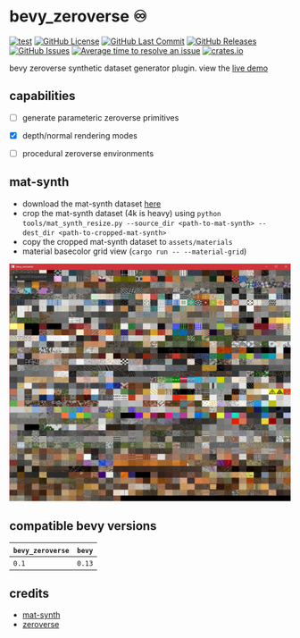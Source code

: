 # bevy_zeroverse ♾️

[![test](https://github.com/mosure/bevy_zeroverse/workflows/test/badge.svg)](https://github.com/Mosure/bevy_zeroverse/actions?query=workflow%3Atest)
[![GitHub License](https://img.shields.io/github/license/mosure/bevy_zeroverse)](https://raw.githubusercontent.com/mosure/bevy_zeroverse/main/LICENSE)
[![GitHub Last Commit](https://img.shields.io/github/last-commit/mosure/bevy_zeroverse)](https://github.com/mosure/bevy_zeroverse)
[![GitHub Releases](https://img.shields.io/github/v/release/mosure/bevy_zeroverse?include_prereleases&sort=semver)](https://github.com/mosure/bevy_zeroverse/releases)
[![GitHub Issues](https://img.shields.io/github/issues/mosure/bevy_zeroverse)](https://github.com/mosure/bevy_zeroverse/issues)
[![Average time to resolve an issue](https://isitmaintained.com/badge/resolution/mosure/bevy_zeroverse.svg)](http://isitmaintained.com/project/mosure/bevy_zeroverse)
[![crates.io](https://img.shields.io/crates/v/bevy_zeroverse.svg)](https://crates.io/crates/bevy_zeroverse)

bevy zeroverse synthetic dataset generator plugin. view the [live demo](https://mosure.github.io/bevy_zeroverse)


## capabilities

- [ ] generate parameteric zeroverse primitives
- [X] depth/normal rendering modes
- [ ] procedural zeroverse environments


## mat-synth

- download the mat-synth dataset [here](https://huggingface.co/datasets/gvecchio/MatSynth/blob/main/scripts/download_dataset.py)
- crop the mat-synth dataset (4k is heavy) using `python tools/mat_synth_resize.py --source_dir <path-to-mat-synth> --dest_dir <path-to-cropped-mat-synth>`
- copy the cropped mat-synth dataset to `assets/materials`
- material basecolor grid view (`cargo run -- --material-grid`)

![Alt text](docs/bevy_zeroverse_material_grid.webp)


## compatible bevy versions

| `bevy_zeroverse` | `bevy` |
| :--                       | :--    |
| `0.1`                     | `0.13` |


## credits

- [mat-synth](https://huggingface.co/datasets/gvecchio/MatSynth)
- [zeroverse](https://github.com/desaixie/zeroverse)
